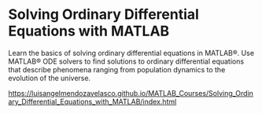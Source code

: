 # Solving Ordinary Differential Equations with MATLAB
Learn the basics of solving ordinary differential equations in MATLAB®. Use MATLAB® ODE solvers to find solutions to ordinary differential equations that describe phenomena ranging from population dynamics to the evolution of the universe.

https://luisangelmendozavelasco.github.io/MATLAB_Courses/Solving_Ordinary_Differential_Equations_with_MATLAB/index.html